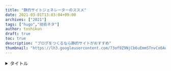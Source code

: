 ```yaml
---
title: "静的サイトジェネレーターのススメ"
date: 2021-03-01T13:03:04+09:00
archives: ["2021"]
tags: ["hugo","技術ネタ"]
author: toshikun
draft: true
toc: true
description: "ブログをつくるなら静的サイトがおすすめ"
thumbnail: "https://lh3.googleusercontent.com/73of9Z9NjCb6uEmmSTnvCx6Aukk3UpfwyKIYnpUpiqDVz7Ym1-1jpqkcWy6k3jo1qRvBgSkDp9EMvP5b5M-q2b6YEnd233giJE54eJ12sVyhN7TIMA1Zd6bJYjRKEKiQv_CXb-xCUg=w1000"
---
```


<details>
<summary>タイトル</summary>

```
$ echo Hello
```

</details>